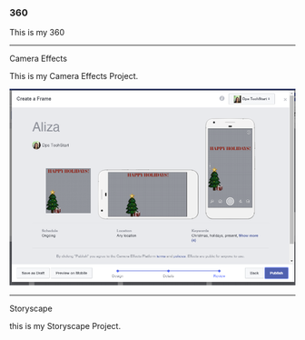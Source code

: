 ### 360

This is my 360 

<script src="//360.vizor.io/scripts/embed.js" data-vizorurl="https://360.vizor.io/embed/v/kvvl9" ></script>

***

Camera Effects 

This is my Camera Effects Project. 

![christmas tree](https://github.com/alizarodriguez/alizarodriguez.github.io/blob/master/christmas%20tree.PNG?raw=true "Optional Title") 

***

Storyscape 

this is my Storyscape Project. 

<script src="///360.vizor.io/scripts/embed.js" data-vizorurl="https://patches.vizor.io/embed/alizarodriguez/lola-copy-copy-copy-copy-copy-copy-copy-copy" ></script>
